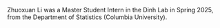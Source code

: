 Zhuoxuan Li was a Master Student Intern in the Dinh Lab in Spring 2025, from the Department of Statistics (Columbia University).
